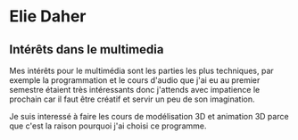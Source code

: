 <H1>Elie Daher</H1>

<H2>Intérêts dans le multimedia</H2>

Mes intérêts pour le multimédia sont les parties les plus techniques, par exemple la programmation et le cours d'audio que j'ai eu au premier semestre étaient très intéressants donc j'attends avec impatience le prochain car il faut être créatif et servir un peu de son imagination. 

Je suis interessé à faire les cours de modélisation 3D et animation 3D parce que c'est la raison pourquoi j'ai choisi ce programme.
